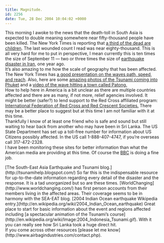 ```yaml
---
title: Magnitude.
id: 2256
date: Tue, 28 Dec 2004 10:04:02 +0000
---
```


This morning I awoke to the news that the death-toll in South Asia is expected to double meaning somewhere near fifty-thousand people have been killed. The New York Times is reporting that [a third of the dead are children](http://www.nytimes.com/2004/12/28/international/asia/28CND_quake.html?hp&ex=1104296400&en=eee9dda7fec47a7a&ei=5094&partner=homepage). The last wounded count I read was near eighty-thousand. This is all very hard for me to put in perspective, I mean currently this is ten times the size of September 11 — two or three times the size of [earthquake disaster in Iran](http://news.bbc.co.uk/2/hi/middle_east/3348613.stm), one year ago.  
 It’s also amazing to me how the scale of geography that has been affected. The New York Times has [a good presentation on the waves path, speed, and reach](http://www.nytimes.com/packages/html/international/20041227_QUAKE_FEATURE/index.html). Also, here are some [amazing photos of the Tsunami coming into Phuket](http://www.pbase.com/issels/phuket_tsunami&page=1) and a [video of the wave hitting a town called Patong.](http://linkfilter.net/?id=70482)  
 How to help here in America is a bit unclear as there are multiple countries affected and there are as many, if not more, relief agencies involved. It might be better (safer?) to lend support to the Red Cross affiliated program: [International Federation of Red Cross and Red Crescent Societies.](http://www.ifrc.org/helpnow/donate/donate_response.asp) There may be a better place to suggest but at this time I am not familiar with it at this time.  
 Thankfully I know of at least one friend who is safe and sound but still waiting to hear back from another who may have been in Sri Lanka. The US State Department has set up a toll-free number for information about US Citizens possibly affected. In the US call 1-888-407-4747, if you’re overseas call 317-472-2328.  
 I have been monitoring these sites for better information than what the American media are providing at this time. Of course the <span class="caps">[BBC](http://news.bbc.co.uk/2/hi/in_depth/world/2004/asia_quake_disaster/default.stm)</span> is doing a fine job.

<div class="block">[The South-East Asia Earthquake and Tsunami blog.](http://tsunamihelp.blogspot.com/) So far this is the indispensable resource for up-to-the-date information regarding every detail of the disaster and the response. It is a tad unorganized but so are these times.  
[WorldChanging](http://www.worldchanging.com/) has first person accounts from their members living in the affected areas. Their coverage seems to be in harmony with the <span class="caps">SEA-EAT</span> blog.  
[2004 Indian Ocean earthquake Wikipedia entry.](http://en.wikipedia.org/wiki/2004_Indian_Ocean_earthquake) Great place to start for basic information about the event and regions affected including [a spectacular animation of the Tsunami’s course](http://en.wikipedia.org/wiki/Image:2004_Indonesia_Tsunami.gif). With it you can really see how Sri Lanka took a huge direct hit.</div>If you come across other resources [please let me know](http://www.airbagindustries.com/contact.php).


